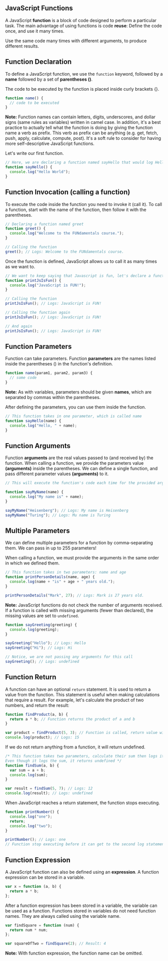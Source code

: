 ## JavaScript Functions

A JavaScript **function** is a block of code designed to perform a particular task. The main advantage of using functions is code **reuse**: Define the code once, and use it many times.

Use the same code many times with different arguments, to produce different results.

## Function Declaration

To define a JavaScript function, we use the `function` keyword, followed by a **name** followed by a set of **parentheses ()**.

The code to be executed by the function is placed inside curly brackets {}.

```js
function name() {
  // code to be executed
}
```

**Note:** Function names can contain letters, digits, underscores, and dollar signs (same rules as variables) written in camel case. In addition, it's a best practice to actually tell what the function is doing by giving the function name a verb as prefix. This verb as prefix can be anything (e.g. get, fetch, push, apply, calculate, compute, post). It's a soft rule to consider for having more self-descriptive JavaScript functions.

Let's write our first function.

```js
// Here, we are declaring a function named sayHello that would log Hello World when it is called
function sayHello() {
  console.log("Hello World");
}
```

## Function Invocation (calling a function)

To execute the code inside the function you need to invoke it (call it). To call a function, start with the name of the function, then follow it with the parentheses.

```js
// Declaring a function named greet
function greet() {
  console.log("Welcome to the FUNdamentals course.");
}

// Calling the function
greet(); // Logs: Welcome to the FUNdamentals course.
```

Once the function is defined, JavaScript allows us to call it as many times as we want to.

```js
// We want to keep saying that Javascript is fun, let's declare a function to do it!
function printJsIsFun() {
  console.log("JavaScript is FUN!");
}

// Calling the function
printJsIsFun(); // Logs: JavaScript is FUN!

// Calling the function again
printJsIsFun(); // Logs: JavaScript is FUN!

// And again
printJsIsFun(); // Logs: JavaScript is FUN!
```

## Function Parameters

Function can take parameters. Function **parameters** are the names listed inside the parentheses () in the function's definition.

```js
function name(param1, param2, param3) {
  // some code
}
```

**Note:** As with variables, parameters should be given **names**, which are separated by commas within the parentheses.

After defining the parameters, you can use them inside the function.

```js
// This function takes in one parameter, which is called name
function sayHello(name) {
  console.log("Hello, " + name);
}
```

## Function Arguments

Function **arguments** are the real values passed to (and received by) the function. When calling a function, we provide the parameters value **(arguments)** inside the parentheses. We can define a single function, and pass different parameter values **(arguments)** to it.

```js
// This will execute the function's code each time for the provided argument

function sayMyName(name) {
  console.log("My name is" + name);
}

sayMyName("Heisenberg"); // Logs: My name is Heisenberg
sayMyName("Turing"); // Logs: Mu name is Turing
```

## Multiple Parameters

We can define multiple parameters for a function by comma-separating them. We can pass in up to 255 parameters!

When calling a function, we must provide the arguments in the same order in which we defined them.

```js
// This function takes in two parameters: name and age
function printPersonDetails(name, age) {
  console.log(name + "is" + age + " years old.");
}

printPersonDetails("Mark", 27); // Logs: Mark is 27 years old.
```

**Note:** JavaScript functions do not check the number of arguments received. If a function is called with missing arguments (fewer than declared), the missing values are set to `undefined`.

```js
function sayGreeting(greeting) {
  console.log(greeting);
}

sayGreeting("Hello"); // Logs: Hello
sayGreeting("Hi"); // Logs: Hi

// Notice, we are not passing any arguments for this call
sayGreeting(); // Logs: undefined
```

## Function Return

A function can have an optional `return` statement. It is used to return a value from the function. This statement is useful when making calculations that require a result. For example, let's calculate the product of two numbers, and return the result:

```js
function findProduct(a, b) {
  return a * b; // Function returns the product of a and b
}

var product = findProduct(5, 3); // Function is called, return value will end up in product
console.log(product); // Logs: 15
```

If we do not return anything from a function, it will return undefined.

```js
/* This function takes two parameters, calculate their sum then logs it BUT it doesn't have a return statement.
Even though it logs the sum, it returns undefined */
function findSum(a, b) {
  var sum = a + b;
  console.log(sum);
}

var result = findSum(5, 7); // Logs: 12
console.log(result); // Logs: undefined
```

When JavaScript reaches a return statement, the function stops executing.

```js
function printNumber() {
  console.log("one");
  return;
  console.log("two");
}

printNumber(); // Logs: one
// Function stop executing before it can get to the second log statement due to the return statement before it
```

## Function Expression

A JavaScript function can also be defined using an **expression**. A function expression can be stored in a variable.

```js
var x = function (a, b) {
  return a * b;
};
```

After a function expression has been stored in a variable, the variable can be used as a function. Functions stored in variables do not need function names. They are always called using the variable name.

```js
var findSquare = function (num) {
  return num * num;
};

var squareOfTwo = findSquare(2); // Result: 4
```

**Note:** With function expression, the function name can be omitted.
